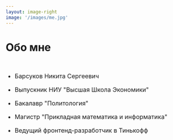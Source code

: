 ```yaml
---
layout: image-right
image: '/images/me.jpg'
---
```


<style>
li {
    font-size: 1rem;
    margin-bottom: 1rem;
}
</style>

# Обо мне 

<br />

- Барсуков Никита Сергеевич
- Выпускник НИУ "Высшая Школа Экономики"
- Бакалавр "Политология"
- Магистр "Прикладная математика и информатика"
- Ведущий фронтенд-разработчик в Тинькофф
